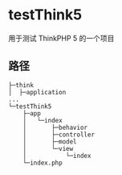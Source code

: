 # testThink5
用于测试 ThinkPHP 5 的一个项目

## 路径

    ├─think
    │  ├─application
    ...
    └─testThink5
        ├─app
        │   └─index
        │       ├─behavior
        │       ├─controller
        │       ├─model
        │       └─view
        │           └─index
        └─index.php